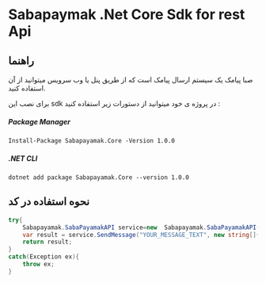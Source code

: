 # Sabapaymak .Net Core Sdk for rest Api

## راهنما
صبا پیامک یک سیستم ارسال پیامک است که از طریق پنل یا وب سرویس میتوانید از آن استفاده کنید.

برای نصب این sdk در پروژه ی خود میتوانید از دستورات زیر استفاده کنید :

##### Package Manager
```
Install-Package Sabapayamak.Core -Version 1.0.0
```
##### .NET CLI
```
dotnet add package Sabapayamak.Core --version 1.0.0
```


## نحوه استفاده در کد


```c#
try{
    Sabapayamak.SabaPayamakAPI service=new  Sabapayamak.SabaPayamakAPI("YOUR_API_URL");
    var result = service.SendMessage("YOUR_MESSAGE_TEXT", new string[]{ "NUMBER1","NUMBER2" },"YOUR_TOKEN");
    return result;
}
catch(Exception ex){
    throw ex;
}
   
```